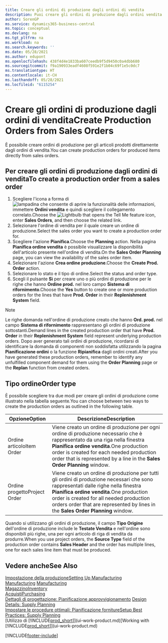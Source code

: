 ```yaml
---
title: Creare gli ordini di produzione dagli ordini di vendita
description: Puoi creare gli ordini di produzione dagli ordini vendita.
author: SorenGP
ms.service: dynamics365-business-central
ms.topic: conceptual
ms.devlang: na
ms.tgt_pltfrm: na
ms.workload: na
ms.search.keywords: ''
ms.date: 05/28/2021
ms.author: edupont
ms.openlocfilehash: 438f4d4e1833ba607ceedb9f5d9450c0a4dbb680
ms.sourcegitcommit: f9a190933eadf4608f591e2f1b04c69f1e5c0dc7
ms.translationtype: HT
ms.contentlocale: it-CH
ms.lasthandoff: 05/28/2021
ms.locfileid: "6115254"
---
```

# <a name="create-production-orders-from-sales-orders"></a><span data-ttu-id="6dbc2-103">Creare gli ordini di produzione dagli ordini di vendita</span><span class="sxs-lookup"><span data-stu-id="6dbc2-103">Create Production Orders from Sales Orders</span></span>
<span data-ttu-id="6dbc2-104">È possibile creare ordini di produzione per gli articoli prodotti direttamente dagli ordini di vendita.</span><span class="sxs-lookup"><span data-stu-id="6dbc2-104">You can create production orders for produced items directly from sales orders.</span></span>  

## <a name="to-create-a-production-order-from-a-sales-order"></a><span data-ttu-id="6dbc2-105">Per creare gli ordini di produzione dagli ordini di vendita</span><span class="sxs-lookup"><span data-stu-id="6dbc2-105">To create a production order from a sales order</span></span>  

1.  <span data-ttu-id="6dbc2-106">Scegliere l'icona a forma di ![lampadina che consente di aprire la funzionalità delle informazioni](media/ui-search/search_small.png "Informazioni sull'operazione che si desidera eseguire"), immettere **Ordini vendita** e quindi scegliere il collegamento correlato.</span><span class="sxs-lookup"><span data-stu-id="6dbc2-106">Choose the ![Lightbulb that opens the Tell Me feature](media/ui-search/search_small.png "Tell me what you want to do") icon, enter **Sales Orders**, and then choose the related link.</span></span>  
2.  <span data-ttu-id="6dbc2-107">Selezionare l'ordine di vendita per il quale creare un ordine di produzione.</span><span class="sxs-lookup"><span data-stu-id="6dbc2-107">Select the sales order you want to create a production order for.</span></span>  
3.  <span data-ttu-id="6dbc2-108">Scegliere l'azione **Pianifica**.</span><span class="sxs-lookup"><span data-stu-id="6dbc2-108">Choose the **Planning** action.</span></span> <span data-ttu-id="6dbc2-109">Nella pagina **Pianifica ordine vendita** è possibile visualizzare la disponibilità dell'articolo presente nell'ordine di vendita.</span><span class="sxs-lookup"><span data-stu-id="6dbc2-109">On the **Sales Order Planning** page, you can view the availability of the sales order item.</span></span>  
4.  <span data-ttu-id="6dbc2-110">Selezionare l'azione **Crea ordine produzione**.</span><span class="sxs-lookup"><span data-stu-id="6dbc2-110">Choose the **Create Prod. Order** action.</span></span>  
5.  <span data-ttu-id="6dbc2-111">Selezionare lo stato e il tipo di ordine.</span><span class="sxs-lookup"><span data-stu-id="6dbc2-111">Select the status and order type.</span></span>  
6.  <span data-ttu-id="6dbc2-112">Scegli il pulsante **Sì** per creare uno o più ordini di produzione per le righe che hanno **Ordine prod.** nel loro campo **Sistema di rifornimento**.</span><span class="sxs-lookup"><span data-stu-id="6dbc2-112">Choose the **Yes** button to create one or more production orders for the lines that have **Prod. Order** in their **Replenishment System** field.</span></span>


> [!NOTE]  
> <span data-ttu-id="6dbc2-113">Le righe domanda nell'ordine di produzione creato che hanno **Ord. prod.** nel campo **Sistema di rifornimento** rappresentano gli ordini di produzione sottostanti.</span><span class="sxs-lookup"><span data-stu-id="6dbc2-113">Demand lines in the created production order that have **Prod. Order** in their **Replenishment System** field represent underlying production orders.</span></span> <span data-ttu-id="6dbc2-114">Dopo aver generato tali ordini di produzione, ricordarsi di identificare la domanda di componenti non soddisfatta utilizzando la pagina **Pianificazione ordini** o la funzione **Ripianifica** dagli ordini creati.</span><span class="sxs-lookup"><span data-stu-id="6dbc2-114">After you have generated these production orders, remember to identify any unfulfilled component demand for them using the **Order Planning** page or the **Replan** function from created orders.</span></span> 

## <a name="order-type"></a><span data-ttu-id="6dbc2-115">Tipo ordine</span><span class="sxs-lookup"><span data-stu-id="6dbc2-115">Order type</span></span>  
<span data-ttu-id="6dbc2-116">È possibile scegliere tra due modi per creare gli ordini di produzione come illustrato nella tabella seguente.</span><span class="sxs-lookup"><span data-stu-id="6dbc2-116">You can choose between two ways to create the production orders as outlined in the following table.</span></span>

|<span data-ttu-id="6dbc2-117">Opzione</span><span class="sxs-lookup"><span data-stu-id="6dbc2-117">Option</span></span>|<span data-ttu-id="6dbc2-118">Descrizione</span><span class="sxs-lookup"><span data-stu-id="6dbc2-118">Description</span></span>|
|------|-----------|
|<span data-ttu-id="6dbc2-119">Ordine articolo</span><span class="sxs-lookup"><span data-stu-id="6dbc2-119">Item Order</span></span>|<span data-ttu-id="6dbc2-120">Viene creato un ordine di produzione per ogni ordine di produzione necessario che è rappresentato da una riga nella finestra **Pianifica ordine vendita**.</span><span class="sxs-lookup"><span data-stu-id="6dbc2-120">One production order is created for each needed production order that is represented by a line in the **Sales Order Planning** window.</span></span>|
|<span data-ttu-id="6dbc2-121">Ordine progetto</span><span class="sxs-lookup"><span data-stu-id="6dbc2-121">Project Order</span></span>|<span data-ttu-id="6dbc2-122">Viene creato un ordine di produzione per tutti gli ordini di produzione necessari che sono rappresentati dalle righe nella finestra **Pianifica ordine vendita**.</span><span class="sxs-lookup"><span data-stu-id="6dbc2-122">One production order is created for all needed production orders order that are represented by lines in the **Sales Order Planning** window.</span></span> |

<span data-ttu-id="6dbc2-123">Quando si utilizzano gli ordini di produzione, il campo **Tipo Origine** dell'ordine di produzione include le **Testate Vendita** e nell'ordine sono disponibili più righe, una per ogni articolo di riga di vendita da produrre.</span><span class="sxs-lookup"><span data-stu-id="6dbc2-123">When you use project orders, the **Source Type** field of the production order contains **Sales Header** and the order has multiple lines, one for each sales line item that must be produced.</span></span>  


## <a name="see-also"></a><span data-ttu-id="6dbc2-124">Vedere anche</span><span class="sxs-lookup"><span data-stu-id="6dbc2-124">See Also</span></span>  
[<span data-ttu-id="6dbc2-125">Impostazione della produzione</span><span class="sxs-lookup"><span data-stu-id="6dbc2-125">Setting Up Manufacturing</span></span>](production-configure-production-processes.md)  
<span data-ttu-id="6dbc2-126">[Manufacturing](production-manage-manufacturing.md)  </span><span class="sxs-lookup"><span data-stu-id="6dbc2-126">[Manufacturing](production-manage-manufacturing.md)  </span></span>  
[<span data-ttu-id="6dbc2-127">Magazzino</span><span class="sxs-lookup"><span data-stu-id="6dbc2-127">Inventory</span></span>](inventory-manage-inventory.md)  
[<span data-ttu-id="6dbc2-128">Acquisti</span><span class="sxs-lookup"><span data-stu-id="6dbc2-128">Purchasing</span></span>](purchasing-manage-purchasing.md)  
<span data-ttu-id="6dbc2-129">[Dettagli di progettazione: Pianificazione approvvigionamento](design-details-supply-planning.md) </span><span class="sxs-lookup"><span data-stu-id="6dbc2-129">[Design Details: Supply Planning](design-details-supply-planning.md) </span></span>  
[<span data-ttu-id="6dbc2-130">Impostare le procedure ottimali: Pianificazione forniture</span><span class="sxs-lookup"><span data-stu-id="6dbc2-130">Setup Best Practices: Supply Planning</span></span>](setup-best-practices-supply-planning.md)  
<span data-ttu-id="6dbc2-131">[Utilizzo di [!INCLUDE[prod_short](includes/prod_short.md)]](ui-work-product.md)</span><span class="sxs-lookup"><span data-stu-id="6dbc2-131">[Working with [!INCLUDE[prod_short](includes/prod_short.md)]](ui-work-product.md)</span></span>


[!INCLUDE[footer-include](includes/footer-banner.md)]
